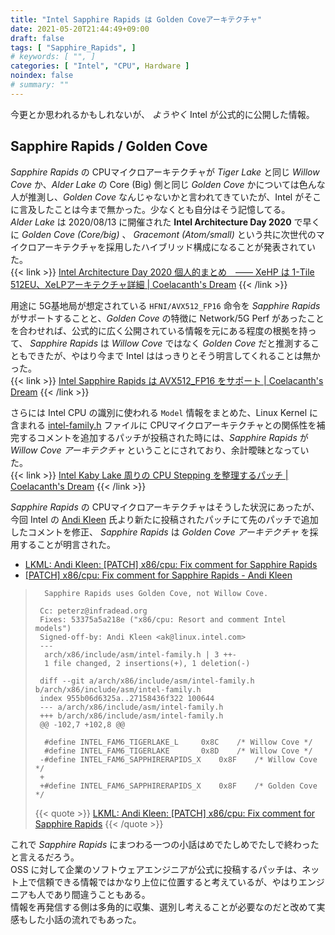 ```yaml
---
title: "Intel Sapphire Rapids は Golden Coveアーキテクチャ"
date: 2021-05-20T21:44:49+09:00
draft: false
tags: [ "Sapphire_Rapids", ]
# keywords: [ "", ]
categories: [ "Intel", "CPU", Hardware ]
noindex: false
# summary: ""
---
```


今更とか思われるかもしれないが、 *ようやく* Intel が公式的に公開した情報。  

## Sapphire Rapids / Golden Cove

*Sapphire Rapids* の CPUマイクロアーキテクチャが *Tiger Lake* と同じ *Willow Cove* か、*Alder Lake* の Core (Big) 側と同じ *Golden Cove* かについては色んな人が推測し、*Golden Cove* なんじゃないかと言われてきていたが、Intel がそこに言及したことは今まで無かった。少なくとも自分はそう記憶してる。  
*Alder Lake* は 2020/08/13 に開催された **Intel Architecture Day 2020** で早くに *Golden Cove (Core/big)* 、 *Gracemont (Atom/small)* という共に次世代のマイクロアーキテクチャを採用したハイブリッド構成になることが発表されていた。  
{{< link >}} [Intel Architecture Day 2020 個人的まとめ　―― XeHP は 1-Tile 512EU、XeLPアーキテクチャ詳細 | Coelacanth's Dream](/posts/2020/08/14/intel-architecture-day-2020/#adl) {{< /link >}}

用途に 5G基地局が想定されている `HFNI/AVX512_FP16` 命令を *Sapphire Rapids* がサポートすることと、*Golden Cove* の特徴に Network/5G Perf があったことを合わせれば、公式的に広く公開されている情報を元にある程度の根拠を持って、 *Sapphire Rapids* は *Willow Cove* ではなく *Golden Cove* だと推測することもできたが、やはり今まで Intel ははっきりとそう明言してくれることは無かった。  
{{< link >}} [Intel Sapphire Rapids は AVX512_FP16 をサポート | Coelacanth's Dream](/posts/2021/01/11/intel-spr-avx512_fp16/) {{< /link >}}

さらには Intel CPU の識別に使われる `Model` 情報をまとめた、Linux Kernel に含まれる [intel-family.h](https://github.com/torvalds/linux/blob/master/arch/x86/include/asm/intel-family.h) ファイルに CPUマイクロアーキテクチャとの関係性を補完するコメントを追加するパッチが投稿された時には、*Sapphire Rapids* が *Willow Cove アーキテクチャ* ということにされており、余計曖昧となっていた。  
{{< link >}} [Intel Kaby Lake 周りの CPU Stepping を整理するパッチ | Coelacanth's Dream](/posts/2021/04/09/intel-kbl-complex/#spr) {{< /link >}}

*Sapphire Rapids* の CPUマイクロアーキテクチャはそうした状況にあったが、今回 Intel の [Andi Kleen](https://github.com/andikleen) 氏より新たに投稿されたパッチにて先のパッチで追加したコメントを修正、 *Sapphire Rapids* は *Golden Cove アーキテクチャ* を採用することが明言された。  

 * [LKML: Andi Kleen: [PATCH] x86/cpu: Fix comment for Sapphire Rapids](https://lkml.org/lkml/2021/5/13/660)
 * [[PATCH] x86/cpu: Fix comment for Sapphire Rapids - Andi Kleen](https://lore.kernel.org/lkml/20210513163904.3083274-1-ak@linux.intel.com/)

 > 		 Sapphire Rapids uses Golden Cove, not Willow Cove.
 > 		
 > 		Cc: peterz@infradead.org
 > 		Fixes: 53375a5a218e ("x86/cpu: Resort and comment Intel models")
 > 		Signed-off-by: Andi Kleen <ak@linux.intel.com>
 > 		---
 > 		 arch/x86/include/asm/intel-family.h | 3 ++-
 > 		 1 file changed, 2 insertions(+), 1 deletion(-)
 > 		
 > 		diff --git a/arch/x86/include/asm/intel-family.h b/arch/x86/include/asm/intel-family.h
 > 		index 955b06d6325a..27158436f322 100644
 > 		--- a/arch/x86/include/asm/intel-family.h
 > 		+++ b/arch/x86/include/asm/intel-family.h
 > 		@@ -102,7 +102,8 @@
 > 		
 > 		 #define INTEL_FAM6_TIGERLAKE_L		0x8C	/* Willow Cove */
 > 		 #define INTEL_FAM6_TIGERLAKE		0x8D	/* Willow Cove */
 > 		-#define INTEL_FAM6_SAPPHIRERAPIDS_X	0x8F	/* Willow Cove */
 > 		+
 > 		+#define INTEL_FAM6_SAPPHIRERAPIDS_X	0x8F	/* Golden Cove */
 >
 > {{< quote >}} [LKML: Andi Kleen: [PATCH] x86/cpu: Fix comment for Sapphire Rapids](https://lkml.org/lkml/2021/5/13/660) {{< /quote >}}

これで *Sapphire Rapids* にまつわる一つの小話はめでたしめでたしで終わったと言えるだろう。  
OSS に対して企業のソフトウェアエンジニアが公式に投稿するパッチは、ネット上で信頼できる情報ではかなり上位に位置すると考えているが、やはりエンジニアも人であり間違うこともある。  
情報を再発信する側は多角的に収集、選別し考えることが必要なのだと改めて実感もした小話の流れでもあった。  
